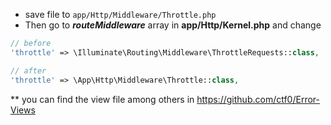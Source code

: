 - save file to `app/Http/Middleware/Throttle.php`
- Then go to ***routeMiddleware*** array in **app/Http/Kernel.php** and change

```php
// before
'throttle' => \Illuminate\Routing\Middleware\ThrottleRequests::class,

// after
'throttle' => \App\Http\Middleware\Throttle::class,
```

** you can find the view file among others in https://github.com/ctf0/Error-Views
